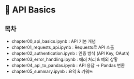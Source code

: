# 📂 API Basics

## 목차
- chapter00_api_basics.ipynb : API 기본 개념
- chapter01_requests_api.ipynb : Requests로 API 호출
- chapter02_authentication.ipynb : 인증 방식 (API Key, OAuth)
- chapter03_error_handling.ipynb : 에러 처리 & 예외 상황
- chapter04_api_to_pandas.ipynb : API 응답 → Pandas 변환
- chapter05_summary.ipynb : 요약 & 키워드

